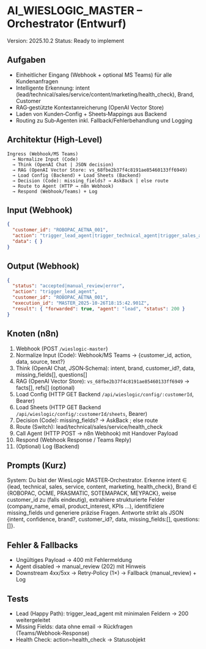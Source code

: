 # AI_WIESLOGIC_MASTER – Orchestrator (Entwurf)

Version: 2025.10.2
Status: Ready to implement

## Aufgaben
- Einheitlicher Eingang (Webhook + optional MS Teams) für alle Kundenanfragen
- Intelligente Erkennung: intent (lead/technical/sales/service/content/marketing/health_check), Brand, Customer
- RAG‑gestützte Kontextanreicherung (OpenAI Vector Store)
- Laden von Kunden‑Config + Sheets‑Mappings aus Backend
- Routing zu Sub‑Agenten inkl. Fallback/Fehlerbehandlung und Logging

## Architektur (High‑Level)
```
Ingress (Webhook/MS Teams)
  → Normalize Input (Code)
  → Think (OpenAI Chat | JSON decision)
  → RAG (OpenAI Vector Store: vs_68fbe2b37f4c8191ae85460133ff6949)
  → Load Config (Backend) + Load Sheets (Backend)
  → Decision (Code): missing_fields? → AskBack | else route
  → Route to Agent (HTTP → n8n Webhook)
  → Respond (Webhook/Teams) + Log
```

## Input (Webhook)
```json
{
  "customer_id": "ROBOPAC_AETNA_001",
  "action": "trigger_lead_agent|trigger_technical_agent|trigger_sales_agent|trigger_service_agent|health_check",
  "data": { }
}
```

## Output (Webhook)
```json
{
  "status": "accepted|manual_review|error",
  "action": "trigger_lead_agent",
  "customer_id": "ROBOPAC_AETNA_001",
  "execution_id": "MASTER_2025-10-26T18:15:42.901Z",
  "result": { "forwarded": true, "agent": "lead", "status": 200 }
}
```

## Knoten (n8n)
1. Webhook (POST `/wieslogic-master`)
2. Normalize Input (Code): Webhook/MS Teams → {customer_id, action, data, source, text?}
3. Think (OpenAI Chat, JSON‑Schema): intent, brand, customer_id?, data, missing_fields[], questions[]
4. RAG (OpenAI Vector Store): `vs_68fbe2b37f4c8191ae85460133ff6949` → facts[], refs[] (optional)
5. Load Config (HTTP GET Backend `/api/wieslogic/config/:customerId`, Bearer)
6. Load Sheets (HTTP GET Backend `/api/wieslogic/config/:customerId/sheets`, Bearer)
7. Decision (Code): missing_fields? → AskBack ; else route
8. Route (Switch): lead/technical/sales/service/health_check
9. Call Agent (HTTP POST → n8n Webhook) mit Handover Payload
10. Respond (Webhook Response / Teams Reply)
11. (Optional) Log (Backend)

## Prompts (Kurz)
System: Du bist der WiesLogic MASTER‑Orchestrator. Erkenne intent ∈ {lead, technical, sales, service, content, marketing, health_check}, Brand ∈ {ROBOPAC, OCME, PRASMATIC, SOTEMAPACK, MEYPACK}, weise customer_id zu (falls eindeutig), extrahiere strukturierte Felder (company_name, email, product_interest, KPIs …), identifiziere missing_fields und generiere präzise Fragen. Antworte strikt als JSON {intent, confidence, brand?, customer_id?, data, missing_fields:[], questions:[]}.

## Fehler & Fallbacks
- Ungültiges Payload → 400 mit Fehlermeldung
- Agent disabled → manual_review (202) mit Hinweis
- Downstream 4xx/5xx → Retry‑Policy (1×) → Fallback (manual_review) + Log

## Tests
- Lead (Happy Path): trigger_lead_agent mit minimalen Feldern → 200 weitergeleitet
- Missing Fields: data ohne email → Rückfragen (Teams/Webhook‑Response)
- Health Check: action=health_check → Statusobjekt

